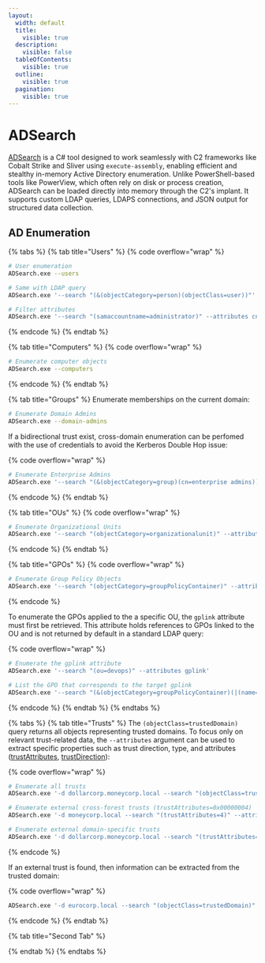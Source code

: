 ```yaml
---
layout:
  width: default
  title:
    visible: true
  description:
    visible: false
  tableOfContents:
    visible: true
  outline:
    visible: true
  pagination:
    visible: true
---
```


# ADSearch

[ADSearch](https://github.com/tomcarver16/ADSearch) is a C# tool designed to work seamlessly with C2 frameworks like Cobalt Strike and Sliver using `execute-assembly`, enabling efficient and stealthy in-memory Active Directory enumeration. Unlike PowerShell-based tools like PowerView, which often rely on disk or process creation, ADSearch can be loaded directly into memory through the C2's implant. It supports custom LDAP queries, LDAPS connections, and JSON output for structured data collection.

## AD Enumeration

{% tabs %}
{% tab title="Users" %}
{% code overflow="wrap" %}
```bash
# User enumeration
ADSearch.exe --users

# Same with LDAP query
ADSearch.exe '--search "(&(objectCategory=person)(objectClass=user))"'

# Filter attributes
ADSearch.exe '--search "(samaccountname=administrator)" --attributes cn,logoncount,description'
```
{% endcode %}
{% endtab %}

{% tab title="Computers" %}
{% code overflow="wrap" %}
```bash
# Enumerate computer objects
ADSearch.exe --computers
```
{% endcode %}
{% endtab %}

{% tab title="Groups" %}
Enumerate memberships on the current domain:

```bash
# Enumerate Domain Admins
ADSearch.exe --domain-admins
```

If a bidirectional trust exist, cross-domain enumeration can be perfomed with the use of credentials to avoid the Kerberos Double Hop issue:

{% code overflow="wrap" %}
```bash
# Enumerate Enterprise Admins
ADSearch.exe '--search "(&(objectCategory=group)(cn=enterprise admins))" --attributes cn,member --domain moneycorp.local --username "x7331" --password "P@ss123!"'
```
{% endcode %}
{% endtab %}

{% tab title="OUs" %}
{% code overflow="wrap" %}
```bash
# Enumerate Organizational Units
ADSearch.exe '--search "(objectCategory=organizationalunit)" --attributes name'
```
{% endcode %}
{% endtab %}

{% tab title="GPOs" %}
{% code overflow="wrap" %}
```bash
# Enumerate Group Policy Objects
ADSearch.exe '--search "(objectCategory=groupPolicyContainer)" --attributes displayname'
```
{% endcode %}

To enumerate the GPOs applied to the a specific OU, the `gplink` attribute must first be retrieved. This attribute holds references to GPOs linked to the OU and is not returned by default in a standard LDAP query:

{% code overflow="wrap" %}
```bash
# Enumerate the gplink attribute
ADSearch.exe '--search "(ou=devops)" --attributes gplink'

# List the GPO that corresponds to the target gplink
ADSearch.exe '--search "(&(objectCategory=groupPolicyContainer)(|(name={0BF8D01C-1F62-4BDC-958C-57140B67D147})))" --attributes displayname'
```
{% endcode %}
{% endtab %}
{% endtabs %}

{% tabs %}
{% tab title="Trusts" %}
The `(objectClass=trustedDomain)` query returns all objects representing trusted domains. To focus only on relevant trust-related data, the `--attributes` argument can be used to extract specific properties such as trust direction, type, and attributes ([trustAttributes](https://learn.microsoft.com/en-us/openspecs/windows_protocols/ms-adts/e9a2d23c-c31e-4a6f-88a0-6646fdb51a3c), [trustDirection](https://learn.microsoft.com/en-us/openspecs/windows_protocols/ms-adts/5026a939-44ba-47b2-99cf-386a9e674b04)):

{% code overflow="wrap" %}
```bash
# Enumerate all trusts
ADSearch.exe '-d dollarcorp.moneycorp.local --search "(objectClass=trustedDomain)" --attributes cn,flatName,objectClass,trustAttributes,trustDirection,trustPartner --json'

# Enumerate external cross-forest trusts (trustAttributes=0x00000004)
ADSearch.exe '-d moneycorp.local --search "(trustAttributes=4)" --attributes cn,flatName,name,objectClass,trustAttributes,trustDirection,trustPartner --json'

# Enumerate external domain-specific trusts
ADSearch.exe '-d dollarcorp.moneycorp.local --search "(trustAttributes=4)" --attributes cn,flatName,name,objectClass,trustAttributes,trustDirection,trustPartner --json'
```
{% endcode %}

If an external trust is found, then information can be extracted from the trusted domain:

{% code overflow="wrap" %}
```bash
ADSearch.exe '-d eurocorp.local --search "(objectClass=trustedDomain)" --attributes cn,flatName,name,objectClass,trustAttributes,trustDirection,trustPartner --json'
```
{% endcode %}
{% endtab %}

{% tab title="Second Tab" %}

{% endtab %}
{% endtabs %}
